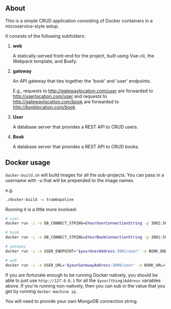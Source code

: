 ## About

This is a simple CRUD application consisting of Docker containers in a microservice-style setup.

It consists of the following subfolders:

1.  **web**

    A statically-served front-end for the project, built using Vue-cli, the Webpack template, and Buefy.

2.  **gateway**

    An API gateway that ties together the 'book' and 'user' endpoints.

    E.g., requests to http://gatewaylocation.com/user are forwarded to http://userlocation.com/user and
    requests to http://gatewaylocation.com/book are forwarded to http://booklocation.com/book

3.  **User**

    A database server that provides a REST API to CRUD users.

4.  **Book**

    A database server that provides a REST API to CRUD books.

## Docker usage

`docker-build.sh` will build images for all the sub-projects. You can pass in a username with -u that will be prepended to the image names.

e.g.

```bash
./docker-build -u trambopoline
```

Running it is a little more involved:

```Bash
# user
docker run -i -e DB_CONNECT_STRING=$YourUserConnectionString -p 3002:3002 -d $yourUsername/user-book/book &
```

```Bash
# book
docker run -i -e DB_CONNECT_STRING=$YourBookConnectionString -p 3001:3001 -d $yourUsername/user-book/user &
```

```Bash
# gateway
docker run -i -e USER_ENDPOINT="$yourUserAddress:3001/user" -e BOOK_ENDPOINT="$yourBookAddress:3002/book" -p 3000:3000 -d $username/user-book/gateway &
```

```Bash
# web
docker run -i -e USER_URL="$yourGatewayAddress:3000/user" -e BOOK_URL="$yourGatewayAddress:3000/book" -p 80:8080 -d $username/user-book/web &
```

If you are fortunate enough to be running Docker natively, you should be able to just use `http://127.0.0.1` for all the `$your[thing]Address` variables above. If you're running non-natively, then you can sub in the value that you get by running `docker-machine ip`.

You will need to provide your own MongoDB connection string.
